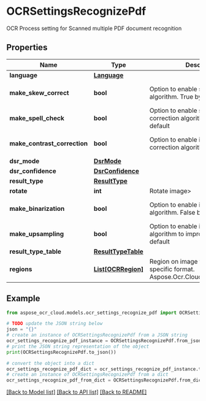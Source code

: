 # OCRSettingsRecognizePdf

OCR Process setting for Scanned multiple PDF document recognition

## Properties

Name | Type | Description | Notes
------------ | ------------- | ------------- | -------------
**language** | [**Language**](Language.md) |  | [optional] 
**make_skew_correct** | **bool** | Option to enable skew correction algorithm. True by default | [optional] [default to True]
**make_spell_check** | **bool** | Option to enable spell checking and correction algorithm. False by default | [optional] [default to False]
**make_contrast_correction** | **bool** | Option to enable image contrast correction algorithm. True by default | [optional] [default to False]
**dsr_mode** | [**DsrMode**](DsrMode.md) |  | [optional] 
**dsr_confidence** | [**DsrConfidence**](DsrConfidence.md) |  | [optional] 
**result_type** | [**ResultType**](ResultType.md) |  | [optional] 
**rotate** | **int** | Rotate image&gt; | [optional] 
**make_binarization** | **bool** | Option to enable image binarization algorithm. False by default | [optional] [default to True]
**make_upsampling** | **bool** | Option to enable image up-sampling algorithm to improve quality. True by default | [optional] [default to False]
**result_type_table** | [**ResultTypeTable**](ResultTypeTable.md) |  | [optional] 
**regions** | [**List[OCRRegion]**](OCRRegion.md) | Region on image to recognize in specific format. Aspose.Ocr.Cloud.Public.OCRRegion | [optional] 

## Example

```python
from aspose_ocr_cloud.models.ocr_settings_recognize_pdf import OCRSettingsRecognizePdf

# TODO update the JSON string below
json = "{}"
# create an instance of OCRSettingsRecognizePdf from a JSON string
ocr_settings_recognize_pdf_instance = OCRSettingsRecognizePdf.from_json(json)
# print the JSON string representation of the object
print(OCRSettingsRecognizePdf.to_json())

# convert the object into a dict
ocr_settings_recognize_pdf_dict = ocr_settings_recognize_pdf_instance.to_dict()
# create an instance of OCRSettingsRecognizePdf from a dict
ocr_settings_recognize_pdf_from_dict = OCRSettingsRecognizePdf.from_dict(ocr_settings_recognize_pdf_dict)
```
[[Back to Model list]](../README.md#documentation-for-models) [[Back to API list]](../README.md#documentation-for-api-endpoints) [[Back to README]](../README.md)


